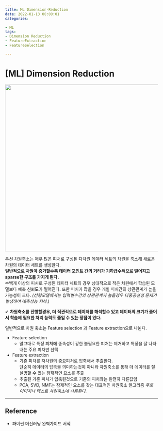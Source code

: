 ```yaml
---
title: ML Dimension-Reduction
date: 2022-01-13 00:00:01
categories:

- ML
tags:
- Dimension Reduction
- FeatureExtraction
- FeatureSelection

---
```


# [ML] Dimension Reduction

<img src='https://drive.google.com/uc?export=download&id=1MpQrTnyXgKrxtR1la8D4n3qrWv1fXmED' width=550>

우선 차원축소는 매우 많은 피처로 구성된 다차원 데이터 세트의 차원을 축소해 새로운 차원의 데이터 세트를 생성한다. <br>**일반적으로 차원이 증가할수록 데이터 포인트 간의 거리가 기하급수적으로 멀어지고 sparse한 구조를 가지게 된다.** <br>수백개 이상의 피처로 구성된 데이터 세트의 경우 상대적으로 적은 차원에서 학습된 모델보다 예측 신뢰도가 떨어진다. 또한 피처가 많을 경우 개별 피처간의 상관관계가 높을 가능성이 크다. *(선형모델에서는 입력변수간의 상관관계가 높을경우 다중공선성 문제가 발생하여 예측성능 저하.)*

✔ **차원축소를 진행할경우, 더 직관적으로 데이터를 해석할수 있고 데이터의 크기가 줄어서 학습에 필요한 처리 능력도 줄일 수 있는 장점이 있다.**

일반적으로 차원 축소는 Feature selection 과 Feature extraction으로 나뉜다. 
- Feature selection 
    - 말그대로 특정 피처에 종속성이 강한 불필요한 피처는 제거하고 특징을 잘 나타내는 주요 피처만 선택
- Feature extraction
    - 기존 피처를 저차원의 중요피처로 압축해서 추출한다.<br>단순히 데이터의 압축을 의미하는것이 아니라 차원축소를 통해 더 데이터를 잘 설명할 수 있는 잠재적인 요소를 추출
    - 추출된 기존 피처가 압축된것으로 기존의 피처와는 완전히 다른값임
    - PCA, SVD, NMF는 잠재적인 요소를 찾는 대표적인 차원축소 알고리즘 *주로 이미지나 텍스트 차원축소에 사용된다.*

---

## Reference
- 파이썬 머신러닝 완벽가이드 서적
